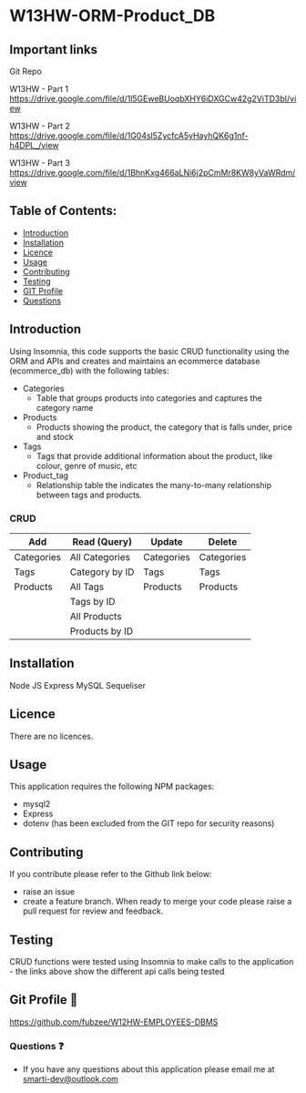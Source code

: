 # W13HW-ORM-Product_DB
## Important links

Git Repo



W13HW - Part 1 
https://drive.google.com/file/d/1l5GEweBUoqbXHY6iDXGCw42g2ViTD3bI/view

W13HW - Part 2 
https://drive.google.com/file/d/1G04sl5ZycfcA5yHayhQK6g1nf-h4DPL_/view

W13HW - Part 3 
https://drive.google.com/file/d/1BhnKxg466aLNi6j2pCmMr8KW8yVaWRdm/view


## Table of Contents: 

* [Introduction](#Introduction)
* [Installation](#Installation)
* [Licence](#Licence)
* [Usage](#usage)
* [Contributing](#contributing)
* [Testing](#Testing)
* [GIT Profile](#gitprofile)
* [Questions](#questions)

## Introduction

Using Insomnia, this code supports the basic CRUD functionality using the ORM and APIs and creates and maintains an ecommerce database (ecommerce_db) with the following tables: 

- Categories
  - Table that groups products into categories and captures the category name
- Products
  - Products showing the product, the category that is falls under, price and stock    
- Tags
  - Tags that provide additional information about the product, like colour, genre of music, etc  
- Product_tag
  - Relationship table the indicates the many-to-many relationship between tags and products.

### CRUD

|      Add      |         Read  (Query)         |      Update     |      Delete      |  
|---------------| ------------------------------|-----------------|------------------|
|  Categories   |   All Categories              |   Categories    |     Categories   |
|  Tags         |   Category by ID              |   Tags          |      Tags        |
|  Products     |   All Tags                    |   Products      |     Products     |
|               |   Tags by ID                  |                 |                  |
|               |   All Products                |                 |                  |
|               |   Products by ID              |                 |                  |



## Installation

Node JS
Express
MySQL
Sequeliser

## Licence

There are no licences.

## Usage

This application requires the following NPM packages:

- mysql2 
- Express
- dotenv (has been excluded from the GIT repo for security reasons)


## Contributing

 If you contribute please refer to the Github link below:
 - raise an issue 
 - create a feature branch. 
 When ready to merge your code please raise a pull request for review and feedback.

## Testing

CRUD functions were tested using Insomnia to make calls to the application - the links above show the different api calls being tested
   

## Git Profile  :link:

https://github.com/fubzee/W12HW-EMPLOYEES-DBMS


### Questions :question:

* If you have any questions about this application please email me at smarti-dev@outlook.com
